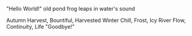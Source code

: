 "Hello World!"
old pond
frog leaps in
water's sound









Autumn Harvest, Bountiful, Harvested
Winter Chill, Frost, Icy
River Flow, Continuity, Life
"Goodbye!"
